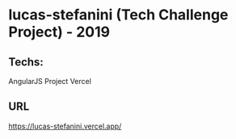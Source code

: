 # lucas-stefanini (Tech Challenge Project) - 2019

## Techs: 
AngularJS Project
Vercel

## URL
https://lucas-stefanini.vercel.app/
